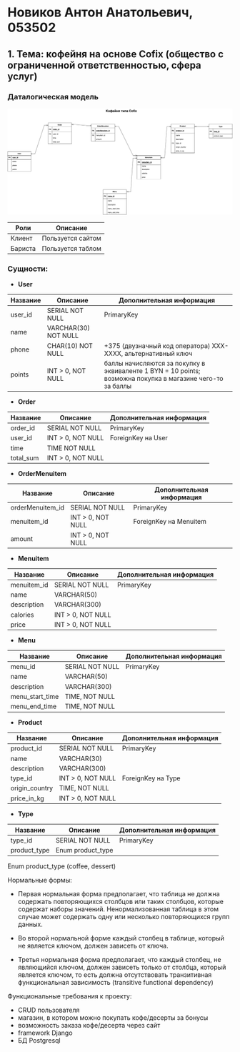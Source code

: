 # Новиков Антон Анатольевич, 053502

## 1. Тема: кофейня на основе Cofix (общество с ограниченной ответственностью, сфера услуг)

### Даталогическая модель

![image](datalogical_model.drawio.png)

| Роли    | Описание          |
| ------- | ----------------- |
| Клиент  | Пользуется сайтом |
| Бариста | Пользуется таблом |

### Сущности:

- **User**

| Название | Описание             | Дополнительная информация                                                                                  |
| -------- | -------------------- | ---------------------------------------------------------------------------------------------------------- |
| user_id  | SERIAL NOT NULL      | PrimaryKey                                                                                                 |
| name     | VARCHAR(30) NOT NULL |
| phone    | CHAR(10) NOT NULL    | +375 (двузначный код оператора) XXX-XXXX, альтернативный ключ                                              |
| points   | INT > 0, NOT NULL    | баллы начисляются за покупку в эквиваленте 1 BYN = 10 points; возможна покупка в магазине чего-то за баллы |

- **Order**

| Название  | Описание          | Дополнительная информация |
| --------- | ----------------- | ------------------------- |
| order_id  | SERIAL NOT NULL   | PrimaryKey                |
| user_id   | INT > 0, NOT NULL | ForeignKey на User        |
| time      | TIME NOT NULL     |                           |
| total_sum | INT > 0, NOT NULL |                           |

- **OrderMenuitem**

| Название         | Описание          | Дополнительная информация |
| ---------------- | ----------------- | ------------------------- |
| orderMenuitem_id | SERIAL NOT NULL   | PrimaryKey                |
| menuitem_id      | INT > 0, NOT NULL | ForeignKey на Menuitem    |
| amount           | INT > 0, NOT NULL |                           |

- **Menuitem**

| Название    | Описание          | Дополнительная информация |
| ----------- | ----------------- | ------------------------- |
| menuitem_id | SERIAL NOT NULL   | PrimaryKey                |
| name        | VARCHAR(50)       |                           |
| description | VARCHAR(300)      |                           |
| calories    | INT > 0, NOT NULL |                           |
| price       | INT > 0, NOT NULL |                           |

- **Menu**

| Название        | Описание        | Дополнительная информация |
| --------------- | --------------- | ------------------------- |
| menu_id         | SERIAL NOT NULL | PrimaryKey                |
| name            | VARCHAR(50)     |                           |
| description     | VARCHAR(300)    |                           |
| menu_start_time | TIME, NOT NULL  |                           |
| menu_end_time   | TIME, NOT NULL  |                           |

- **Product**

| Название       | Описание          | Дополнительная информация |
| -------------- | ----------------- | ------------------------- |
| product_id     | SERIAL NOT NULL   | PrimaryKey                |
| name           | VARCHAR(30)       |                           |
| description    | VARCHAR(300)      |                           |
| type_id        | INT > 0, NOT NULL | ForeignKey на Type        |
| origin_country | TIME, NOT NULL    |                           |
| price_in_kg    | INT > 0, NOT NULL |                           |

- **Type**

| Название     | Описание          | Дополнительная информация |
| ------------ | ----------------- | ------------------------- |
| type_id      | SERIAL NOT NULL   | PrimaryKey                |
| product_type | Enum product_type |                           |

Enum product_type (сoffee, dessert)

Нормальные формы:

- Первая нормальная форма предполагает, что таблица не должна содержать повторяющихся столбцов или таких столбцов, которые содержат наборы значений. Ненормализованная таблица в этом случае может содержать одну или несколько повторяющихся групп данных.

- Во второй нормальной форме каждый столбец в таблице, который не является ключом, должен зависеть от ключа.

- Третья нормальная форма предполагает, что каждый столбец, не являющийся ключом, должен зависеть только от столбца, который является ключом, то есть должна отсутствовать транзитивная функциональная зависимость (transitive functional dependency)

Функциональные требования к проекту:

- CRUD пользователя
- магазин, в котором можно покупать кофе/десерты за бонусы
- возможность заказа кофе/десерта через сайт
- framework Django
- БД Postgresql
